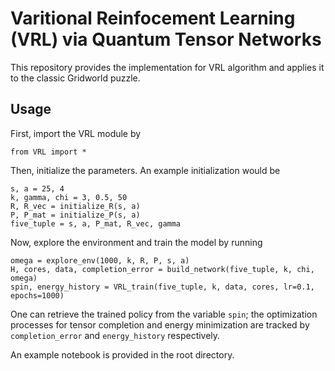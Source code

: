 # Varitional Reinfocement Learning (VRL) via Quantum Tensor Networks

This repository provides the implementation for VRL algorithm and applies it to the classic Gridworld puzzle.

## Usage

First, import the VRL module by
```
from VRL import *
```
Then, initialize the parameters.  An example initialization would be
```
s, a = 25, 4
k, gamma, chi = 3, 0.5, 50
R, R_vec = initialize_R(s, a)
P, P_mat = initialize_P(s, a)
five_tuple = s, a, P_mat, R_vec, gamma
```

Now, explore the environment and train the model by running
```
omega = explore_env(1000, k, R, P, s, a)
H, cores, data, completion_error = build_network(five_tuple, k, chi, omega)
spin, energy_history = VRL_train(five_tuple, k, data, cores, lr=0.1, epochs=1000)
```
One can retrieve the trained policy from the variable `spin`; the optimization processes for tensor completion and energy minimization are tracked by `completion_error` and `energy_history` respectively.

An example notebook is provided in the root directory.
